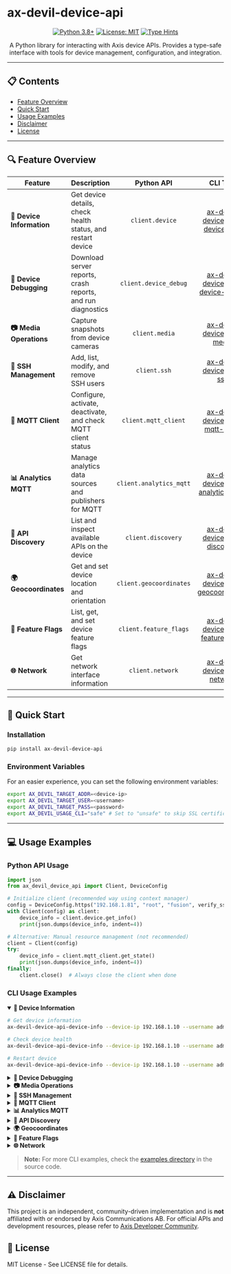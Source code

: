 # ax-devil-device-api

<div align="center">

[![Python 3.8+](https://img.shields.io/badge/python-3.8+-blue.svg)](https://www.python.org/downloads/)
[![License: MIT](https://img.shields.io/badge/License-MIT-yellow.svg)](https://opensource.org/licenses/MIT)
[![Type Hints](https://img.shields.io/badge/Type%20Hints-Strict-brightgreen.svg)](https://www.python.org/dev/peps/pep-0484/)

A Python library for interacting with Axis device APIs. Provides a type-safe interface with tools for device management, configuration, and integration.

</div>

---

## 📋 Contents

- [Feature Overview](#-feature-overview)
- [Quick Start](#-quick-start)
- [Usage Examples](#-usage-examples)
- [Disclaimer](#-disclaimer)
- [License](#-license)

---

## 🔍 Feature Overview

<table>
  <thead>
    <tr>
      <th>Feature</th>
      <th>Description</th>
      <th align="center">Python API</th>
      <th align="center">CLI Tool</th>
    </tr>
  </thead>
  <tbody>
    <tr>
      <td><b>📱 Device Information</b></td>
      <td>Get device details, check health status, and restart device</td>
      <td align="center"><code>client.device</code></td>
      <td align="center"><a href="#device-info-cli">ax-devil-device-api-device-info</a></td>
    </tr>
    <tr>
      <td><b>🔧 Device Debugging</b></td>
      <td>Download server reports, crash reports, and run diagnostics</td>
      <td align="center"><code>client.device_debug</code></td>
      <td align="center"><a href="#device-debug-cli">ax-devil-device-api-device-debug</a></td>
    </tr>
    <tr>
      <td><b>📷 Media Operations</b></td>
      <td>Capture snapshots from device cameras</td>
      <td align="center"><code>client.media</code></td>
      <td align="center"><a href="#media-cli">ax-devil-device-api-media</a></td>
    </tr>
    <tr>
      <td><b>🔐 SSH Management</b></td>
      <td>Add, list, modify, and remove SSH users</td>
      <td align="center"><code>client.ssh</code></td>
      <td align="center"><a href="#ssh-cli">ax-devil-device-api-ssh</a></td>
    </tr>
    <tr>
      <td><b>📡 MQTT Client</b></td>
      <td>Configure, activate, deactivate, and check MQTT client status</td>
      <td align="center"><code>client.mqtt_client</code></td>
      <td align="center"><a href="#mqtt-client-cli">ax-devil-device-api-mqtt-client</a></td>
    </tr>
    <tr>
      <td><b>📊 Analytics MQTT</b></td>
      <td>Manage analytics data sources and publishers for MQTT</td>
      <td align="center"><code>client.analytics_mqtt</code></td>
      <td align="center"><a href="#analytics-mqtt-cli">ax-devil-device-api-analytics-mqtt</a></td>
    </tr>
    <tr>
      <td><b>🔎 API Discovery</b></td>
      <td>List and inspect available APIs on the device</td>
      <td align="center"><code>client.discovery</code></td>
      <td align="center"><a href="#api-discovery-cli">ax-devil-device-api-discovery</a></td>
    </tr>
    <tr>
      <td><b>🌍 Geocoordinates</b></td>
      <td>Get and set device location and orientation</td>
      <td align="center"><code>client.geocoordinates</code></td>
      <td align="center"><a href="#geocoordinates-cli">ax-devil-device-api-geocoordinates</a></td>
    </tr>
    <tr>
      <td><b>🚩 Feature Flags</b></td>
      <td>List, get, and set device feature flags</td>
      <td align="center"><code>client.feature_flags</code></td>
      <td align="center"><a href="#feature-flags-cli">ax-devil-device-api-feature-flags</a></td>
    </tr>
    <tr>
      <td><b>🌐 Network</b></td>
      <td>Get network interface information</td>
      <td align="center"><code>client.network</code></td>
      <td align="center"><a href="#network-cli">ax-devil-device-api-network</a></td>
    </tr>
  </tbody>
</table>

---

## 🚀 Quick Start

### Installation

```bash
pip install ax-devil-device-api
```

### Environment Variables
For an easier experience, you can set the following environment variables:
```bash
export AX_DEVIL_TARGET_ADDR=<device-ip>
export AX_DEVIL_TARGET_USER=<username>
export AX_DEVIL_TARGET_PASS=<password>
export AX_DEVIL_USAGE_CLI="safe" # Set to "unsafe" to skip SSL certificate verification for CLI calls
```

---

## 💻 Usage Examples

### Python API Usage

```python
import json
from ax_devil_device_api import Client, DeviceConfig

# Initialize client (recommended way using context manager)
config = DeviceConfig.https("192.168.1.81", "root", "fusion", verify_ssl=False)
with Client(config) as client:
    device_info = client.device.get_info()
    print(json.dumps(device_info, indent=4))

# Alternative: Manual resource management (not recommended)
client = Client(config)
try:
    device_info = client.mqtt_client.get_state()
    print(json.dumps(device_info, indent=4))
finally:
    client.close()  # Always close the client when done
```

### CLI Usage Examples

<details open>
<summary><a name="device-info-cli"></a><b>📱 Device Information</b></summary>
<p>

```bash
# Get device information
ax-devil-device-api-device-info --device-ip 192.168.1.10 --username admin --password secret info

# Check device health
ax-devil-device-api-device-info --device-ip 192.168.1.10 --username admin --password secret health

# Restart device
ax-devil-device-api-device-info --device-ip 192.168.1.10 --username admin --password secret restart
```
</p>
</details>

<details>
<summary><a name="device-debug-cli"></a><b>🔧 Device Debugging</b></summary>
<p>

```bash
# Download server report
ax-devil-device-api-device-debug --device-ip 192.168.1.10 --username admin --password secret download_server_report report.tar.gz

# Download crash report
ax-devil-device-api-device-debug --device-ip 192.168.1.10 --username admin --password secret download_crash_report crash.tar.gz
```
</p>
</details>

<details>
<summary><a name="media-cli"></a><b>📷 Media Operations</b></summary>
<p>

```bash
# Capture snapshot
ax-devil-device-api-media --device-ip 192.168.1.10 --username admin --password secret --output image.jpg snapshot
```
</p>
</details>

<details>
<summary><a name="ssh-cli"></a><b>🔐 SSH Management</b></summary>
<p>

```bash
# List SSH users
ax-devil-device-api-ssh --device-ip 192.168.1.10 --username admin --password secret list

# Add SSH user
ax-devil-device-api-ssh --device-ip 192.168.1.10 --username admin --password secret add new-user password123

# Remove SSH user
ax-devil-device-api-ssh --device-ip 192.168.1.10 --username admin --password secret remove user123
```
</p>
</details>

<details>
<summary><a name="mqtt-client-cli"></a><b>📡 MQTT Client</b></summary>
<p>

```bash
# Activate MQTT client
ax-devil-device-api-mqtt-client --device-ip 192.168.1.10 --username admin --password secret activate

# Deactivate MQTT client
ax-devil-device-api-mqtt-client --device-ip 192.168.1.10 --username admin --password secret deactivate
```
</p>
</details>

<details>
<summary><a name="analytics-mqtt-cli"></a><b>📊 Analytics MQTT</b></summary>
<p>

```bash
# List available analytics data sources
ax-devil-device-api-analytics-mqtt --device-ip 192.168.1.10 --username admin --password secret sources

# List configured publishers
ax-devil-device-api-analytics-mqtt --device-ip 192.168.1.10 --username admin --password secret list
```
</p>
</details>

<details>
<summary><a name="api-discovery-cli"></a><b>🔎 API Discovery</b></summary>
<p>

```bash
# List available APIs
ax-devil-device-api-discovery --device-ip 192.168.1.10 --username admin --password secret list

# Get API info
ax-devil-device-api-discovery --device-ip 192.168.1.10 --username admin --password secret info vapix
```
</p>
</details>

<details>
<summary><a name="geocoordinates-cli"></a><b>🌍 Geocoordinates</b></summary>
<p>

```bash
# Get current location coordinates
ax-devil-device-api-geocoordinates --device-ip 192.168.1.10 --username admin --password secret location get

# Set location coordinates
ax-devil-device-api-geocoordinates --device-ip 192.168.1.10 --username admin --password secret location set 59.3293 18.0686
```
</p>
</details>

<details>
<summary><a name="feature-flags-cli"></a><b>🚩 Feature Flags</b></summary>
<p>

```bash
# List all feature flags
ax-devil-device-api-feature-flags --device-ip 192.168.1.10 --username admin --password secret list

# Set feature flags
ax-devil-device-api-feature-flags --device-ip 192.168.1.10 --username admin --password secret set feature_name=true
```
</p>
</details>

<details>
<summary><a name="network-cli"></a><b>🌐 Network</b></summary>
<p>

```bash
# Get network interface information
ax-devil-device-api-network --device-ip 192.168.1.10 --username admin --password secret info
```
</p>
</details>

> **Note:** For more CLI examples, check the [examples directory](src/ax_devil_device_api/examples) in the source code.

---

## ⚠️ Disclaimer

This project is an independent, community-driven implementation and is **not** affiliated with or endorsed by Axis Communications AB. For official APIs and development resources, please refer to [Axis Developer Community](https://www.axis.com/en-us/developer).

## 📄 License

MIT License - See LICENSE file for details.